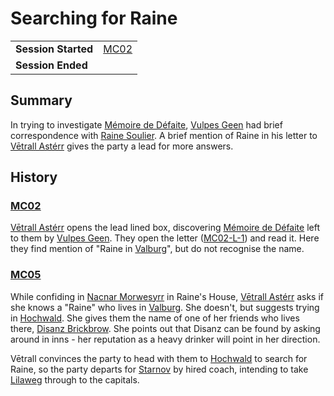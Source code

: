 # Searching for Raine

|||
| --- | --- |
| **Session Started** | [MC02](../sessions/MC02.md) | storyline.2
| **Session Ended** | |

## Summary

In trying to investigate [Mémoire de Défaite](../items/echneshment/memory-spheres/memoire-de-defaite.md), [Vulpes Geen](../characters/vulpes-geen.md) had brief correspondence with [Raine Soulier](../characters/raine-soulier.md). A brief mention of Raine in his letter to [Vētrall Astérr](../characters/vetrall-asterr.md) gives the party a lead for more answers.

## History

### [MC02](../sessions/MC02.md)

[Vētrall Astérr](../characters/vetrall-asterr.md) opens the lead lined box, discovering [Mémoire de Défaite](../items/echneshment/memory-spheres/memoire-de-defaite.md) left to them by [Vulpes Geen](../characters/vulpes-geen.md). They open the letter ([MC02-L-1](../letters/MC02-L-1.md)) and read it. Here they find mention of "Raine in [Valburg](../civilisations/nilsavnic-alliance/states/valburg.md)", but do not recognise the name.

### [MC05](../sessions/MC05.md)

While confiding in [Nacnar Morwesyrr](../characters/nacnar-morwesyrr.md) in Raine's House, [Vētrall Astérr](../characters/vetrall-asterr.md) asks if she knows a "Raine" who lives in [Valburg](../civilisations/nilsavnic-alliance/states/valburg.md). She doesn't, but suggests trying in [Hochwald](../places/cities/hochwald.md). She gives them the name of one of her friends who lives there, [Disanz Brickbrow](../characters/disanz-brickbrow.md). She points out that Disanz can be found by asking around in inns - her reputation as a heavy drinker will point in her direction.

Vētrall convinces the party to head with them to [Hochwald](../places/cities/hochwald.md) to search for Raine, so the party departs for [Starnov](../places/cities/starnov.md) by hired coach, intending to take [Lilaweg](../places/roads/lilaweg.md) through to the capitals.
